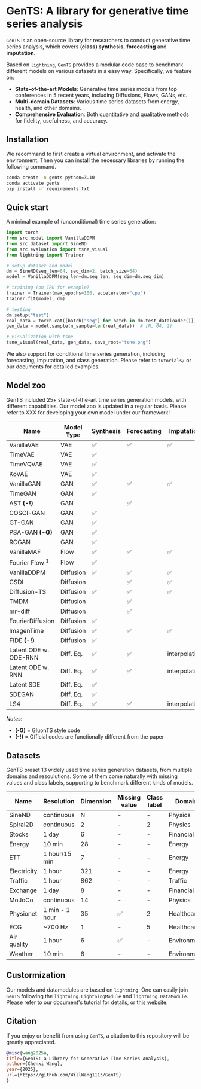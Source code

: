 # GenTS: A library for generative time series analysis

`GenTS` is an open-source library for researchers to conduct generative time series analysis, which covers **(class) synthesis**, **forecasting** and **imputation**. 

Based on `lightning`, `GenTS` provides a modular code base to benchmark different models on various datasets in a easy way. Specifically, we feature on:

- **State-of-the-art Models**: Generative time series models from top conferences in 5 recent years, including Diffusions, Flows, GANs, etc.
- **Multi-domain Datasets**: Various time series datasets from energy, health, and other domains.
- **Comprehensive Evaluation**: Both quantitative and qualitative methods for fidelity, usefulness, and accuracy.



## Installation
We recommand to first create a virtual environment, and activate the environment. Then you can install the necessary libraries by running the following command.
```bash
conda create -n gents python=3.10
conda activate gents
pip install -r requirements.txt
```

## Quick start
A minimal example of (unconditional) time series generation:
```python
import torch
from src.model import VanillaDDPM
from src.dataset import SineND
from src.evaluation import tsne_visual
from lightning import Trainer

# setup dataset and model
dm = SineND(seq_len=64, seq_dim=2, batch_size=64)
model = VanillaDDPM(seq_len=dm.seq_len, seq_dim=dm.seq_dim)

# training (on CPU for example)
trainer = Trainer(max_epochs=100, accelerator="cpu")
trainer.fit(model, dm)

# testing
dm.setup("test")
real_data = torch.cat([batch["seq"] for batch in dm.test_dataloader()])  # [N, 64, 2]
gen_data = model.sample(n_sample=len(real_data))  # [N, 64, 2]

# visualization with tsne
tsne_visual(real_data, gen_data, save_root="tsne.png")
```

We also support for conditional time series generation, including forecasting, imputation, and class generation. Please refer to `tutorials/` or our documents for detailed examples.


## Model zoo
GenTS included 25+ state-of-the-art time series generation models, with different capabilities. Our model zoo is updated in a regular basis. Please refer to XXX for developing your own model under our framework!

| Name                  | Model Type | Synthesis          | Forecasting        | Imputation         | Class label        |
| --------------------- | ---------- | ------------------ | ------------------ | ------------------ | ------------------ |
| VanillaVAE            | VAE        | :white_check_mark: | :white_check_mark: | :white_check_mark: | :white_check_mark: |
| TimeVAE               | VAE        | :white_check_mark: |                    |                    |                    |
| TimeVQVAE             | VAE        | :white_check_mark: |                    |                    | :white_check_mark: |
| KoVAE                 | VAE        | :white_check_mark: |                    |                    |                    |
| VanillaGAN            | GAN        | :white_check_mark: | :white_check_mark: | :white_check_mark: | :white_check_mark: |
| TimeGAN               | GAN        | :white_check_mark: |                    |                    |                    |
| AST **(-!)**          | GAN        |                    | :white_check_mark: |                    |                    |
| COSCI-GAN             | GAN        | :white_check_mark: |                    |                    |                    |
| GT-GAN                | GAN        | :white_check_mark: |                    |                    |                    |
| PSA-GAN **(-G)**      | GAN        | :white_check_mark: |                    |                    |                    |
| RCGAN                 | GAN        | :white_check_mark: |                    |                    | :white_check_mark: |
| VanillaMAF            | Flow       | :white_check_mark: | :white_check_mark: | :white_check_mark: | :white_check_mark: |
| Fourier Flow $^1$     | Flow       | :white_check_mark: |                    |                    |                    |
| VanillaDDPM           | Diffusion  | :white_check_mark: | :white_check_mark: | :white_check_mark: | :white_check_mark: |
| CSDI                  | Diffusion  |                    | :white_check_mark: | :white_check_mark: |                    |
| Diffusion-TS          | Diffusion  | :white_check_mark: | :white_check_mark: | :white_check_mark: |                    |
| TMDM                  | Diffusion  |                    | :white_check_mark: |                    |                    |
| mr-diff               | Diffusion  |                    | :white_check_mark: |                    |                    |
| FourierDiffusion      | Diffusion  | :white_check_mark: |                    |                    |                    |
| ImagenTime            | Diffusion  | :white_check_mark: | :white_check_mark: | :white_check_mark: |                    |
| FIDE **(-!)**         | Diffusion  | :white_check_mark: |                    |                    |                    |
| Latent ODE w. ODE-RNN | Diff. Eq.  | :white_check_mark: | :white_check_mark: | interpolation      |                    |
| Latent ODE w. RNN     | Diff. Eq.  | :white_check_mark: | :white_check_mark: | interpolation      |                    |
| Latent SDE            | Diff. Eq.  | :white_check_mark: |                    |                    |                    |
| SDEGAN                | Diff. Eq.  | :white_check_mark: |                    |                    |                    |
| LS4                   | Diff. Eq.  | :white_check_mark: | :white_check_mark: | interpolation      |                    |

<!--          |   Name    |      Model Type       |     Condition     |    Application     | Finish? |
| :--------------------: | :-------: | :-------------------: | :---------------: | :----------------: |
|       VanillaVAE       |    VAE    |           -           |        Syn        | :white_check_mark: |
|        TimeVAE         |    VAE    |           -           |        Syn        | :white_check_mark: |
|       TimeVQVAE        |    VAE    |      class label      |        Syn        | :white_check_mark: |
|         KoVAE          |    VAE    |           -           |    Syn(irreg)     | :white_check_mark: |
|       VanillaGAN       |    GAN    |           -           |        Syn        | :white_check_mark: |
|        TimeGAN         |    GAN    |           -           |        Syn        | :white_check_mark: |
|      AST **(-!)**      |    GAN    |  :white_check_mark:   |    Fcst(point)    | :white_check_mark: |
|       COSCI-GAN        |    GAN    |           -           |        Syn        | :white_check_mark: |
|         GT-GAN         |    GAN    |           -           |    Syn(irreg)     | :white_check_mark: |
| PSA-GAN **(-G)** $^1$  |    GAN    |           -           |        Syn        | :white_check_mark: |
|         RCGAN          |    GAN    |           -           |        Syn        | :white_check_mark: |
|       VanillaMAF       |   Flow    |           -           | Syn, Fcst, Impute | :white_check_mark: |
|   Fourier Flow $^1$    |   Flow    |           -           |        Syn        | :white_check_mark: |
|   LSTM-MAF **(-G)**    |   Flow    |  :white_check_mark:   |       Fcst        |   :white_circle:   |
|      VanillaDDPM       | Diffusion |           -           |        Syn        | :white_check_mark: |
|          CSDI          | Diffusion |  :white_check_mark:   |   Fcst, Impute    | :white_check_mark: |
|      Diffusion-TS      | Diffusion |  :white_check_mark:   | Syn, Fcst, Impute | :white_check_mark: |
|          TMDM          | Diffusion |  :white_check_mark:   |       Fcst        | :white_check_mark: |
|        mr-diff         | Diffusion |  :white_check_mark:   |       Fcst        | :white_check_mark: |
|          RATD          | Diffusion |  :white_check_mark:   |       Fcst        |   :white_circle:   |
|    FourierDiffusion    | Diffusion |           -           |        Syn        | :white_check_mark: |
|       ImagenTime       | Diffusion |  :white_check_mark:   |     Syn, Fcst     | :white_check_mark: |
|      D3M **(-M)**      | Diffusion |           -           |     Fcst, Imp     |   :white_circle:   |
|  TimeWeaver **(-M)**   | Diffusion |  :white_check_mark:   |        Syn        |   :white_circle:   |
| FTS-Diffusion **(-M)** | Diffusion |           -           |        Syn        |   :white_circle:   |
|     FIDE **(-!)**      | Diffusion |     block maxima      |        Syn        | :white_check_mark: |
|      ANT **(-G)**      | Diffusion |  :white_check_mark:   | Syn, Fcst, Refine |   :white_circle:   |
|   TimeGrad **(-G)**    | Diffusion |  :white_check_mark:   |       Fcst        |   :white_circle:   |
|    TSDiff **(-G)**     | Diffusion | inference conditional | Syn, Fcst, Refine |   :white_circle:   |
|    MG-TSD **(-G)**     | Diffusion |  :white_check_mark:   |       Fcst        |   :white_circle:   |
|     D3VAE **(-P)**     | Diffusion |  :white_check_mark:   |       Fcst        |   :white_circle:   |
| Latent ODE w. ODE-RNN  | Diff. Eq. |           -           |  Syn, Fcst, Imp   | :white_check_mark: |
|   Latent ODE w. RNN    | Diff. Eq. |           -           |  Syn, Fcst, Imp   | :white_check_mark: |
|       Latent SDE       | Diff. Eq. |           -           | Syn, (Fcst, Imp)  | :white_check_mark: |
|         SDEGAN         | Diff. Eq. |           -           |    Syn(irreg)     | :white_check_mark: |
|          LS4           | Diff. Eq. |           -           |        Syn        | :white_check_mark: | -->   

<!-- |          <!--          | SDformer **(-M)** |        VAE+GPT        | :white_check_mark: |        Syn         | :white_circle: | -->            
 <!--          |        TFM        |       Diff. Eq.       |         -          |        Fcst        | :white_circle: | -->           
 <!--          |       <!--        |         GANF          |        Flow        |         -          | AD             | :white_circle: | --> 


*Notes*: 
- **(-G)** = GluonTS style code
- **(-!)** = Official codes are functionally different from the paper


## Datasets
GenTS preset 13 widely used time series generation datasets, from multiple domains and resoulutions. Some of them come naturally with missing values and class labels, supporting to benchmark different kinds of models.

| Name        | Resolution     | Dimension | Missing value      | Class label | Domain      |
| ----------- | -------------- | --------- | ------------------ | ----------- | ----------- |
| SineND      | continuous     | N         | -                  | -           | Physics     |
| Spiral2D    | continuous     | 2         | -                  | 2           | Physics     |
| Stocks      | 1 day          | 6         | -                  | -           | Financial   |
| Energy      | 10 min         | 28        | -                  | -           | Energy      |
| ETT         | 1 hour/15 min  | 7         | -                  | -           | Energy      |
| Electricity | 1 hour         | 321       | -                  | -           | Energy      |
| Traffic     | 1 hour         | 862       | -                  | -           | Traffic     |
| Exchange    | 1 day          | 8         | -                  | -           | Financial   |
| MoJoCo      | continuous     | 14        | -                  | -           | Physics     |
| Physionet   | 1 min - 1 hour | 35        | :white_check_mark: | 2           | Healthcare  |
| ECG         | ~700 Hz        | 1         | -                  | 5           | Healthcare  |
| Air quality | 1 hour         | 6         | :white_check_mark: | -           | Environment |
| Weather     | 10 min         | 6         | -                  | -           | Environment |

<!-- ## Arena (TODO: experiments + webpage?)

Till XX 2025, the top three models for different tasks are:

| Model Rank | Synthesis | Forecasting | Imputation |
| :--------: | :-------: | :---------: | :--------: |
|    1st     |     -     |      -      |     -      |
|    2nd     |     -     |      -      |     -      |
|    3rd     |     -     |      -      |     -      |
 -->


## Custormization
Our models and datamodules are based on `lightning`. One can easily join `GenTS` following the `lightning.LightningModule` and `lightning.DataModule`. Please refer to our document's tutorial for details, or [this website](https://lightning.ai/docs/pytorch/stable/common/lightning_module.html).

<!-- 

## TODO-list
- [x] Flow-based model (5.15)
- [x] ODE-based model (5.15)
- [x] Evaluation (5.31)
- [x] Model testing (6.15)
- [x] Benchmark datasets (6.15)
- [ ] tutorials (whole pipline for predicting, synthesis with missing values, imputation)
- [ ] doc files (dataset logic and model hyperparameter explain)
- [ ] pypi? optional
- [ ] Project webpage for benchmarking? [Example](https://huggingface.co/spaces/Salesforce/GIFT-Eval)

 -->

## Citation
If you enjoy or benefit from using `GenTS`, a citation to this repository will be greatly appreciated.
```BibTeX
@misc{wang2025a,
title={GenTS: a Library for Generative Time Series Analysis},
author={Chenxi Wang},
year={2025},
url={https://github.com/WillWang1113/GenTS}
}
```
